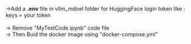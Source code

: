 ->Add a <b>.env</b> file in vllm_mdoel folder for HuggingFace login token like : <br>
keys = your token
<br><br>
-> Remove "MyTestCode.ipynb" code file <br>
-> Then Buid the docker image using "docker-compose.yml"
